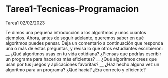 # Tarea1-Tecnicas-Programacion
Tarea1 02/02/2023

Te dimos una pequeña introducción a los algoritmos y unos cuantos ejemplos. Ahora, antes de seguir adelante, queremos saber en qué algoritmos puedes pensar.
Deja un comentario a continuación que responda una o más de estas preguntas, y revisa lo que otros estudiantes escribieron:
__ ¿Qué algoritmos usas en tu vida cotidiana? ¿Piensas que podrías escribir un programa para hacerlos más eficientes?
__ ¿Qué algoritmos crees que usan por tus juegos y aplicaciones favoritas?
__ ¿Haz hecho alguna vez un algoritmo para un programa? ¿Qué hacía? ¿Era correcto y eficiente?
